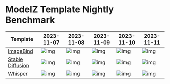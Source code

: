 # ModelZ Template Nightly Benchmark

| Template | 2023-11-07 | 2023-11-08 | 2023-11-09 | 2023-11-10 | 2023-11-11 |
| --- | --- | --- | --- | --- | --- |
| [ImageBind](https://docs.modelz.ai/frameworks/mosec/imagebind) | ![img](https://img.shields.io/badge/status-42s-green) | ![img](https://img.shields.io/badge/status-69s-green) | ![img](https://img.shields.io/badge/status->600s-red) | ![img](https://img.shields.io/badge/status->600s-red) | ![img](https://img.shields.io/badge/status-45s-green) |
| [Stable Diffusion](https://docs.modelz.ai/frameworks/mosec/stable-diffusion) | ![img](https://img.shields.io/badge/status-38s-green) | ![img](https://img.shields.io/badge/status-25s-green) | ![img](https://img.shields.io/badge/status->600s-red) | ![img](https://img.shields.io/badge/status-51s-green) | ![img](https://img.shields.io/badge/status-373s-green) |
| [Whisper](https://docs.modelz.ai/frameworks/mosec/whisper) | ![img](https://img.shields.io/badge/status-15s-green) | ![img](https://img.shields.io/badge/status-77s-green) | ![img](https://img.shields.io/badge/status->600s-red) | ![img](https://img.shields.io/badge/status-15s-green) | ![img](https://img.shields.io/badge/status-21s-green) |
